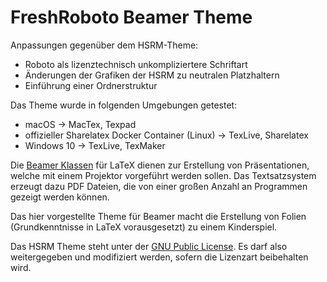 FreshRoboto Beamer Theme
=================

Anpassungen gegenüber dem HSRM-Theme:

- Roboto als lizenztechnisch unkompliziertere Schriftart 
- Änderungen der Grafiken der HSRM zu neutralen Platzhaltern
- Einführung einer Ordnerstruktur

Das Theme wurde in folgenden Umgebungen getestet:

- macOS -> MacTex, Texpad
- offizieller Sharelatex Docker Container (Linux) -> TexLive, Sharelatex
- Windows 10 -> TexLive, TexMaker

Die [Beamer Klassen](http://www.tex.ac.uk/CTAN/macros/latex/contrib/beamer/doc/beameruserguide.pdf) für LaTeX dienen zur Erstellung von Präsentationen, welche mit einem Projektor vorgeführt werden sollen. Das Textsatzsystem erzeugt dazu PDF Dateien, die von einer großen Anzahl an Programmen gezeigt werden können.
	
Das hier vorgestellte Theme für Beamer macht die Erstellung von Folien (Grundkenntnisse in LaTeX vorausgesetzt) zu einem Kinderspiel.

Das HSRM Theme steht unter der [GNU Public License](http://www.gnu.org/licenses/gpl-3.0.en.html). Es darf also weitergegeben und modifiziert werden, sofern die Lizenzart beibehalten wird.

